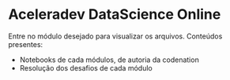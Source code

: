# Aceleradev DataScience Online

Entre no módulo desejado para visualizar os arquivos. Conteúdos presentes:
- Notebooks de cada módulos, de autoria da codenation
- Resolução dos desafios de cada módulo


